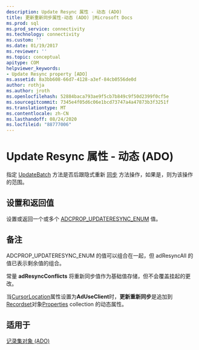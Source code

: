 ```yaml
---
description: Update Resync 属性 - 动态 (ADO)
title: 更新重新同步属性-动态 (ADO) |Microsoft Docs
ms.prod: sql
ms.prod_service: connectivity
ms.technology: connectivity
ms.custom: ''
ms.date: 01/19/2017
ms.reviewer: ''
ms.topic: conceptual
apitype: COM
helpviewer_keywords:
- Update Resync property [ADO]
ms.assetid: 8a3bb608-66d7-4128-a3ef-84cb0556de0d
author: rothja
ms.author: jroth
ms.openlocfilehash: 52884baca793ae9f5cb7b849c9f50d2399f0cf5e
ms.sourcegitcommit: 7345e4f05d6c06e1bcd73747a4a47873b3f3251f
ms.translationtype: MT
ms.contentlocale: zh-CN
ms.lasthandoff: 08/24/2020
ms.locfileid: "88777006"
---
```

# <a name="update-resync-property-dynamic-ado"></a>Update Resync 属性 - 动态 (ADO)
指定 [UpdateBatch](./updatebatch-method.md) 方法是否后跟隐式重新 [同步](./resync-method.md) 方法操作，如果是，则为该操作的范围。  
  
## <a name="settings-and-return-values"></a>设置和返回值  
 设置或返回一个或多个 [ADCPROP_UPDATERESYNC_ENUM](./adcprop-updateresync-enum.md) 值。  
  
## <a name="remarks"></a>备注  
 ADCPROP_UPDATERESYNC_ENUM 的值可以组合在一起，但 adResyncAll 的值已表示剩余值的组合。  
  
 常量 **adResyncConflicts** 将重新同步值作为基础值存储，但不会覆盖挂起的更改。  
  
 当[CursorLocation](./cursorlocation-property-ado.md)属性设置为**AdUseClient**时，**更新重新同步**是追加到[Recordset](./recordset-object-ado.md)对象[Properties](./properties-collection-ado.md) collection 的动态属性。  
  
## <a name="applies-to"></a>适用于  
 [记录集对象 (ADO)](./recordset-object-ado.md)